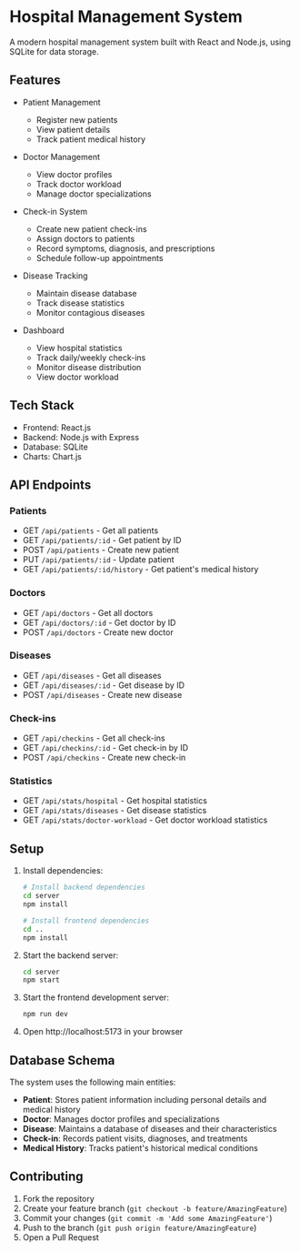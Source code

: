# Hospital Management System

A modern hospital management system built with React and Node.js, using SQLite for data storage.

## Features

- Patient Management

  - Register new patients
  - View patient details
  - Track patient medical history

- Doctor Management

  - View doctor profiles
  - Track doctor workload
  - Manage doctor specializations

- Check-in System

  - Create new patient check-ins
  - Assign doctors to patients
  - Record symptoms, diagnosis, and prescriptions
  - Schedule follow-up appointments

- Disease Tracking

  - Maintain disease database
  - Track disease statistics
  - Monitor contagious diseases

- Dashboard
  - View hospital statistics
  - Track daily/weekly check-ins
  - Monitor disease distribution
  - View doctor workload

## Tech Stack

- Frontend: React.js
- Backend: Node.js with Express
- Database: SQLite
- Charts: Chart.js

## API Endpoints

### Patients

- GET `/api/patients` - Get all patients
- GET `/api/patients/:id` - Get patient by ID
- POST `/api/patients` - Create new patient
- PUT `/api/patients/:id` - Update patient
- GET `/api/patients/:id/history` - Get patient's medical history

### Doctors

- GET `/api/doctors` - Get all doctors
- GET `/api/doctors/:id` - Get doctor by ID
- POST `/api/doctors` - Create new doctor

### Diseases

- GET `/api/diseases` - Get all diseases
- GET `/api/diseases/:id` - Get disease by ID
- POST `/api/diseases` - Create new disease

### Check-ins

- GET `/api/checkins` - Get all check-ins
- GET `/api/checkins/:id` - Get check-in by ID
- POST `/api/checkins` - Create new check-in

### Statistics

- GET `/api/stats/hospital` - Get hospital statistics
- GET `/api/stats/diseases` - Get disease statistics
- GET `/api/stats/doctor-workload` - Get doctor workload statistics

## Setup

1. Install dependencies:

   ```bash
   # Install backend dependencies
   cd server
   npm install

   # Install frontend dependencies
   cd ..
   npm install
   ```

2. Start the backend server:

   ```bash
   cd server
   npm start
   ```

3. Start the frontend development server:

   ```bash
   npm run dev
   ```

4. Open http://localhost:5173 in your browser

## Database Schema

The system uses the following main entities:

- **Patient**: Stores patient information including personal details and medical history
- **Doctor**: Manages doctor profiles and specializations
- **Disease**: Maintains a database of diseases and their characteristics
- **Check-in**: Records patient visits, diagnoses, and treatments
- **Medical History**: Tracks patient's historical medical conditions

## Contributing

1. Fork the repository
2. Create your feature branch (`git checkout -b feature/AmazingFeature`)
3. Commit your changes (`git commit -m 'Add some AmazingFeature'`)
4. Push to the branch (`git push origin feature/AmazingFeature`)
5. Open a Pull Request
